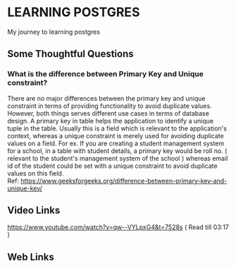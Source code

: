 # LEARNING POSTGRES
My journey to learning postgres

## Some Thoughtful Questions

### What is the difference between Primary Key and Unique constraint?
There are no major differences between the primary key and unique constraint in terms of providing functionality to avoid duplicate values. However, both things serves different use cases in terms of database design. A primary key in table helps the application to identify a unique tuple in the table. Usually this is a field which is relevant to the application's context, whereas a unique constraint is merely used for avoiding duplicate values on a field. For ex. If you are creating a student management system for a school, in a table with student details, a primary key would be roll no. ( relevant to the student's management system of the school ) whereas email id of the student could be set with a unique constraint to avoid duplicate values on this field.  
Ref: https://www.geeksforgeeks.org/difference-between-primary-key-and-unique-key/

## Video Links
https://www.youtube.com/watch?v=qw--VYLpxG4&t=7528s ( Read till 03:17 )

## Web Links
